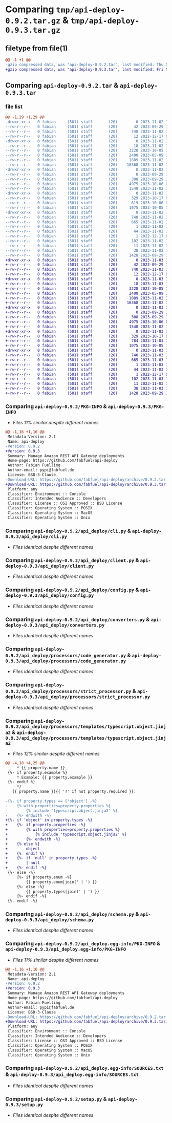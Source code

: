 # Comparing `tmp/api-deploy-0.9.2.tar.gz` & `tmp/api-deploy-0.9.3.tar.gz`

## filetype from file(1)

```diff
@@ -1 +1 @@
-gzip compressed data, was "api-deploy-0.9.2.tar", last modified: Thu Nov  2 16:58:03 2023, max compression
+gzip compressed data, was "api-deploy-0.9.3.tar", last modified: Fri Nov  3 10:39:57 2023, max compression
```

## Comparing `api-deploy-0.9.2.tar` & `api-deploy-0.9.3.tar`

### file list

```diff
@@ -1,29 +1,29 @@
-drwxr-xr-x   0 fabian     (501) staff       (20)        0 2023-11-02 16:58:03.835997 api-deploy-0.9.2/
--rw-r--r--   0 fabian     (501) staff       (20)       42 2023-09-29 15:31:13.000000 api-deploy-0.9.2/MANIFEST.in
--rw-r--r--   0 fabian     (501) staff       (20)      740 2023-11-02 16:58:03.835802 api-deploy-0.9.2/PKG-INFO
--rw-r--r--   0 fabian     (501) staff       (20)       12 2022-12-17 05:34:22.000000 api-deploy-0.9.2/README.md
-drwxr-xr-x   0 fabian     (501) staff       (20)        0 2023-11-02 16:58:03.832010 api-deploy-0.9.2/api_deploy/
--rw-r--r--   0 fabian     (501) staff       (20)       18 2023-11-02 16:56:31.000000 api-deploy-0.9.2/api_deploy/__init__.py
--rw-r--r--   0 fabian     (501) staff       (20)     3228 2023-10-05 16:17:32.000000 api-deploy-0.9.2/api_deploy/cli.py
--rw-r--r--   0 fabian     (501) staff       (20)     2400 2023-05-09 14:47:12.000000 api-deploy-0.9.2/api_deploy/client.py
--rw-r--r--   0 fabian     (501) staff       (20)     1889 2023-11-02 11:58:11.000000 api-deploy-0.9.2/api_deploy/config.py
--rw-r--r--   0 fabian     (501) staff       (20)    18368 2023-11-02 12:06:55.000000 api-deploy-0.9.2/api_deploy/converters.py
-drwxr-xr-x   0 fabian     (501) staff       (20)        0 2023-11-02 16:58:03.834745 api-deploy-0.9.2/api_deploy/processors/
--rw-r--r--   0 fabian     (501) staff       (20)        0 2023-09-29 15:24:43.000000 api-deploy-0.9.2/api_deploy/processors/__init__.py
--rw-r--r--   0 fabian     (501) staff       (20)      308 2023-09-29 15:24:43.000000 api-deploy-0.9.2/api_deploy/processors/abstract_processor.py
--rw-r--r--   0 fabian     (501) staff       (20)     4975 2023-10-06 05:28:47.000000 api-deploy-0.9.2/api_deploy/processors/code_generator.py
--rw-r--r--   0 fabian     (501) staff       (20)     1548 2023-11-02 16:56:49.000000 api-deploy-0.9.2/api_deploy/processors/strict_processor.py
-drwxr-xr-x   0 fabian     (501) staff       (20)        0 2023-11-02 16:58:03.835398 api-deploy-0.9.2/api_deploy/processors/templates/
--rw-r--r--   0 fabian     (501) staff       (20)      329 2023-10-17 09:29:44.000000 api-deploy-0.9.2/api_deploy/processors/templates/typescript.jinja2
--rw-r--r--   0 fabian     (501) staff       (20)      619 2023-10-06 05:18:17.000000 api-deploy-0.9.2/api_deploy/processors/templates/typescript.object.jinja2
--rw-r--r--   0 fabian     (501) staff       (20)     1075 2023-10-05 13:44:18.000000 api-deploy-0.9.2/api_deploy/schema.py
-drwxr-xr-x   0 fabian     (501) staff       (20)        0 2023-11-02 16:58:03.833963 api-deploy-0.9.2/api_deploy.egg-info/
--rw-r--r--   0 fabian     (501) staff       (20)      740 2023-11-02 16:58:03.000000 api-deploy-0.9.2/api_deploy.egg-info/PKG-INFO
--rw-r--r--   0 fabian     (501) staff       (20)      665 2023-11-02 16:58:03.000000 api-deploy-0.9.2/api_deploy.egg-info/SOURCES.txt
--rw-r--r--   0 fabian     (501) staff       (20)        1 2023-11-02 16:58:03.000000 api-deploy-0.9.2/api_deploy.egg-info/dependency_links.txt
--rw-r--r--   0 fabian     (501) staff       (20)       44 2023-11-02 16:58:03.000000 api-deploy-0.9.2/api_deploy.egg-info/entry_points.txt
--rw-r--r--   0 fabian     (501) staff       (20)        1 2022-12-17 05:34:25.000000 api-deploy-0.9.2/api_deploy.egg-info/not-zip-safe
--rw-r--r--   0 fabian     (501) staff       (20)      102 2023-11-02 16:58:03.000000 api-deploy-0.9.2/api_deploy.egg-info/requires.txt
--rw-r--r--   0 fabian     (501) staff       (20)       11 2023-11-02 16:58:03.000000 api-deploy-0.9.2/api_deploy.egg-info/top_level.txt
--rw-r--r--   0 fabian     (501) staff       (20)       38 2023-11-02 16:58:03.836068 api-deploy-0.9.2/setup.cfg
--rw-r--r--   0 fabian     (501) staff       (20)     1428 2023-09-29 15:53:08.000000 api-deploy-0.9.2/setup.py
+drwxr-xr-x   0 fabian     (501) staff       (20)        0 2023-11-03 10:39:57.502077 api-deploy-0.9.3/
+-rw-r--r--   0 fabian     (501) staff       (20)       42 2023-09-29 15:31:13.000000 api-deploy-0.9.3/MANIFEST.in
+-rw-r--r--   0 fabian     (501) staff       (20)      740 2023-11-03 10:39:57.501953 api-deploy-0.9.3/PKG-INFO
+-rw-r--r--   0 fabian     (501) staff       (20)       12 2022-12-17 05:34:22.000000 api-deploy-0.9.3/README.md
+drwxr-xr-x   0 fabian     (501) staff       (20)        0 2023-11-03 10:39:57.499604 api-deploy-0.9.3/api_deploy/
+-rw-r--r--   0 fabian     (501) staff       (20)       18 2023-11-03 10:39:53.000000 api-deploy-0.9.3/api_deploy/__init__.py
+-rw-r--r--   0 fabian     (501) staff       (20)     3228 2023-10-05 16:17:32.000000 api-deploy-0.9.3/api_deploy/cli.py
+-rw-r--r--   0 fabian     (501) staff       (20)     2400 2023-05-09 14:47:12.000000 api-deploy-0.9.3/api_deploy/client.py
+-rw-r--r--   0 fabian     (501) staff       (20)     1889 2023-11-02 11:58:11.000000 api-deploy-0.9.3/api_deploy/config.py
+-rw-r--r--   0 fabian     (501) staff       (20)    18368 2023-11-02 12:06:55.000000 api-deploy-0.9.3/api_deploy/converters.py
+drwxr-xr-x   0 fabian     (501) staff       (20)        0 2023-11-03 10:39:57.501312 api-deploy-0.9.3/api_deploy/processors/
+-rw-r--r--   0 fabian     (501) staff       (20)        0 2023-09-29 15:24:43.000000 api-deploy-0.9.3/api_deploy/processors/__init__.py
+-rw-r--r--   0 fabian     (501) staff       (20)      308 2023-09-29 15:24:43.000000 api-deploy-0.9.3/api_deploy/processors/abstract_processor.py
+-rw-r--r--   0 fabian     (501) staff       (20)     4975 2023-10-06 05:28:47.000000 api-deploy-0.9.3/api_deploy/processors/code_generator.py
+-rw-r--r--   0 fabian     (501) staff       (20)     1548 2023-11-02 16:56:49.000000 api-deploy-0.9.3/api_deploy/processors/strict_processor.py
+drwxr-xr-x   0 fabian     (501) staff       (20)        0 2023-11-03 10:39:57.501688 api-deploy-0.9.3/api_deploy/processors/templates/
+-rw-r--r--   0 fabian     (501) staff       (20)      329 2023-10-17 09:29:44.000000 api-deploy-0.9.3/api_deploy/processors/templates/typescript.jinja2
+-rw-r--r--   0 fabian     (501) staff       (20)      784 2023-11-03 10:38:52.000000 api-deploy-0.9.3/api_deploy/processors/templates/typescript.object.jinja2
+-rw-r--r--   0 fabian     (501) staff       (20)     1075 2023-10-05 13:44:18.000000 api-deploy-0.9.3/api_deploy/schema.py
+drwxr-xr-x   0 fabian     (501) staff       (20)        0 2023-11-03 10:39:57.500563 api-deploy-0.9.3/api_deploy.egg-info/
+-rw-r--r--   0 fabian     (501) staff       (20)      740 2023-11-03 10:39:57.000000 api-deploy-0.9.3/api_deploy.egg-info/PKG-INFO
+-rw-r--r--   0 fabian     (501) staff       (20)      665 2023-11-03 10:39:57.000000 api-deploy-0.9.3/api_deploy.egg-info/SOURCES.txt
+-rw-r--r--   0 fabian     (501) staff       (20)        1 2023-11-03 10:39:57.000000 api-deploy-0.9.3/api_deploy.egg-info/dependency_links.txt
+-rw-r--r--   0 fabian     (501) staff       (20)       44 2023-11-03 10:39:57.000000 api-deploy-0.9.3/api_deploy.egg-info/entry_points.txt
+-rw-r--r--   0 fabian     (501) staff       (20)        1 2022-12-17 05:34:25.000000 api-deploy-0.9.3/api_deploy.egg-info/not-zip-safe
+-rw-r--r--   0 fabian     (501) staff       (20)      102 2023-11-03 10:39:57.000000 api-deploy-0.9.3/api_deploy.egg-info/requires.txt
+-rw-r--r--   0 fabian     (501) staff       (20)       11 2023-11-03 10:39:57.000000 api-deploy-0.9.3/api_deploy.egg-info/top_level.txt
+-rw-r--r--   0 fabian     (501) staff       (20)       38 2023-11-03 10:39:57.502113 api-deploy-0.9.3/setup.cfg
+-rw-r--r--   0 fabian     (501) staff       (20)     1428 2023-09-29 15:53:08.000000 api-deploy-0.9.3/setup.py
```

### Comparing `api-deploy-0.9.2/PKG-INFO` & `api-deploy-0.9.3/PKG-INFO`

 * *Files 11% similar despite different names*

```diff
@@ -1,16 +1,16 @@
 Metadata-Version: 2.1
 Name: api-deploy
-Version: 0.9.2
+Version: 0.9.3
 Summary: Manage Amazon REST API Gateway deployments
 Home-page: https://github.com/fabfuel/api-deploy
 Author: Fabian Fuelling
 Author-email: pypi@fabfuel.de
 License: BSD-3-Clause
-Download-URL: https://github.com/fabfuel/api-deploy/archive/0.9.2.tar.gz
+Download-URL: https://github.com/fabfuel/api-deploy/archive/0.9.3.tar.gz
 Platform: any
 Classifier: Environment :: Console
 Classifier: Intended Audience :: Developers
 Classifier: License :: OSI Approved :: BSD License
 Classifier: Operating System :: POSIX
 Classifier: Operating System :: MacOS
 Classifier: Operating System :: Unix
```

### Comparing `api-deploy-0.9.2/api_deploy/cli.py` & `api-deploy-0.9.3/api_deploy/cli.py`

 * *Files identical despite different names*

### Comparing `api-deploy-0.9.2/api_deploy/client.py` & `api-deploy-0.9.3/api_deploy/client.py`

 * *Files identical despite different names*

### Comparing `api-deploy-0.9.2/api_deploy/config.py` & `api-deploy-0.9.3/api_deploy/config.py`

 * *Files identical despite different names*

### Comparing `api-deploy-0.9.2/api_deploy/converters.py` & `api-deploy-0.9.3/api_deploy/converters.py`

 * *Files identical despite different names*

### Comparing `api-deploy-0.9.2/api_deploy/processors/code_generator.py` & `api-deploy-0.9.3/api_deploy/processors/code_generator.py`

 * *Files identical despite different names*

### Comparing `api-deploy-0.9.2/api_deploy/processors/strict_processor.py` & `api-deploy-0.9.3/api_deploy/processors/strict_processor.py`

 * *Files identical despite different names*

### Comparing `api-deploy-0.9.2/api_deploy/processors/templates/typescript.object.jinja2` & `api-deploy-0.9.3/api_deploy/processors/templates/typescript.object.jinja2`

 * *Files 12% similar despite different names*

```diff
@@ -4,18 +4,25 @@
     * {{ property.name }}
 {%- if property.example %}
     * Example: {{ property.example }}
 {%- endif %}
     */
   {{ property.name }}{{ '?' if not property.required }}:
 
-{%- if property.types == ['object'] -%}
-    {% with properties=property.properties %}
-        {% include 'typescript.object.jinja2' %}
-    {%- endwith -%}
+{%- if 'object' in property.types -%}
+    {%- if property.properties -%}
+        {% with properties=property.properties %}
+            {% include 'typescript.object.jinja2' %}
+        {%- endwith -%}
+    {% else %}
+        object
+    {%  endif %}
+    {%- if 'null' in property.types -%}
+        | null
+    {%- endif -%}
 {%- else -%}
     {%- if property.enum -%}
         {{ property.enum|join(' | ') }}
     {%- else -%}
         {{ property.types|join(' | ') }}
     {%- endif -%}
 {%- endif -%}
```

### Comparing `api-deploy-0.9.2/api_deploy/schema.py` & `api-deploy-0.9.3/api_deploy/schema.py`

 * *Files identical despite different names*

### Comparing `api-deploy-0.9.2/api_deploy.egg-info/PKG-INFO` & `api-deploy-0.9.3/api_deploy.egg-info/PKG-INFO`

 * *Files 11% similar despite different names*

```diff
@@ -1,16 +1,16 @@
 Metadata-Version: 2.1
 Name: api-deploy
-Version: 0.9.2
+Version: 0.9.3
 Summary: Manage Amazon REST API Gateway deployments
 Home-page: https://github.com/fabfuel/api-deploy
 Author: Fabian Fuelling
 Author-email: pypi@fabfuel.de
 License: BSD-3-Clause
-Download-URL: https://github.com/fabfuel/api-deploy/archive/0.9.2.tar.gz
+Download-URL: https://github.com/fabfuel/api-deploy/archive/0.9.3.tar.gz
 Platform: any
 Classifier: Environment :: Console
 Classifier: Intended Audience :: Developers
 Classifier: License :: OSI Approved :: BSD License
 Classifier: Operating System :: POSIX
 Classifier: Operating System :: MacOS
 Classifier: Operating System :: Unix
```

### Comparing `api-deploy-0.9.2/api_deploy.egg-info/SOURCES.txt` & `api-deploy-0.9.3/api_deploy.egg-info/SOURCES.txt`

 * *Files identical despite different names*

### Comparing `api-deploy-0.9.2/setup.py` & `api-deploy-0.9.3/setup.py`

 * *Files identical despite different names*

